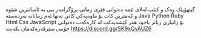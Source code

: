 




گیتهۆپێک وەک و کتێب لەلای ئێمە دەتوانی فێری زمانی پرۆگرامەر ببی بە ئاسانترین شێوە و کەمترین کات
بۆ ماوەیەکی کاتی تەنها ئەم زمانانە بەردەستە
Java
Python
Ruby
Html
Css
JavaScript
بۆ زانیاری زیاتر یاخود هەر کێشەیەکت لە کارەکەت دەتوانی جۆینی سێرڤەرەکەمان بکەیت
https://discord.gg/SK9xQvAUZ6
